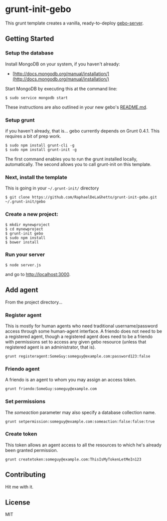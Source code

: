 grunt-init-gebo
===============

This grunt template creates a vanilla, ready-to-deploy [gebo-server](https://github.com/RaphaelDeLaGhetto/gebo-server).

## Getting Started

### Setup the database

Install MongoDB on your system, if you haven't already:

* [http://docs.mongodb.org/manual/installation/](http://docs.mongodb.org/manual/installation/)

Start MongoDB by executing this at the command line:

```
$ sudo service mongodb start
```

These instructions are also outlined in your new gebo's
[README.md](https://github.com/RaphaelDeLaGhetto/grunt-init-gebo/blob/master/root/README.md).

### Setup grunt
if you haven't already, that is... gebo currently depends on Grunt 0.4.1. This requires a bit of prep work.

```
$ sudo npm install grunt-cli -g
$ sudo npm install grunt-init -g
```

The first command enables you to run the grunt installed locally, automatically. The second allows you to call grunt-init on this template.

### Next, install the template
This is going in your `~/.grunt-init/` directory

```
$ git clone https://github.com/RaphaelDeLaGhetto/grunt-init-gebo.git ~/.grunt-init/gebo
```

### Create a new project:

```
$ mkdir mynewproject
$ cd mynewproject
$ grunt-init gebo
$ sudo npm install
$ bower install
```

### Run your server

```
$ node server.js
```

and go to <http://localhost:3000>.

## Add agent

From the project directory...

### Register agent

This is mostly for human agents who need traditional username/password access through some human-agent interface. A friendo does not need to be a registered agent, though a registered agent does need to be a friendo with permissions set to access any given gebo resource (unless that registered agent is an administrator, that is).

```
grunt registeragent:SomeGuy:someguy@example.com:password123:false
```

### Friendo agent

A friendo is an agent to whom you may assign an access token.

```
grunt friendo:SomeGuy:someguy@example.com
```

### Set permissions

The _someaction_ parameter may also specify a database collection name.

```
grunt setpermission:someguy@example.com:someaction:false:false:true
```

### Create token

This token allows an agent access to all the resources to which he's already been granted permission.

```
grunt createtoken:someguy@example.com:ThisIsMyTokenLetMeIn123
```

## Contributing

Hit me with it.

## License

MIT
